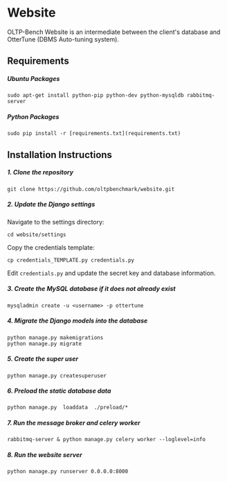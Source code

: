 Website
=======

OLTP-Bench Website is an intermediate between the client's database and OtterTune (DBMS Auto-tuning system). 

## Requirements

##### Ubuntu Packages

```
sudo apt-get install python-pip python-dev python-mysqldb rabbitmq-server
```

##### Python Packages

```
sudo pip install -r [requirements.txt](requirements.txt)
```

## Installation Instructions

##### 1. Clone the repository

```
git clone https://github.com/oltpbenchmark/website.git
```

##### 2. Update the Django settings

Navigate to the settings directory:

```
cd website/settings
```

Copy the credentials template:

```
cp credentials_TEMPLATE.py credentials.py
```

Edit `credentials.py` and update the secret key and database information.

##### 3. Create the MySQL database if it does not already exist

```
mysqladmin create -u <username> -p ottertune
```

##### 4. Migrate the Django models into the database

```
python manage.py makemigrations
python manage.py migrate
```

##### 5. Create the super user

```
python manage.py createsuperuser
```
    
##### 6. Preload the static database data

```
python manage.py  loaddata  ./preload/*
```
    
##### 7. Run the message broker and celery worker

```
rabbitmq-server & python manage.py celery worker --loglevel=info
```

##### 8. Run the website server

```
python manage.py runserver 0.0.0.0:8000
```
